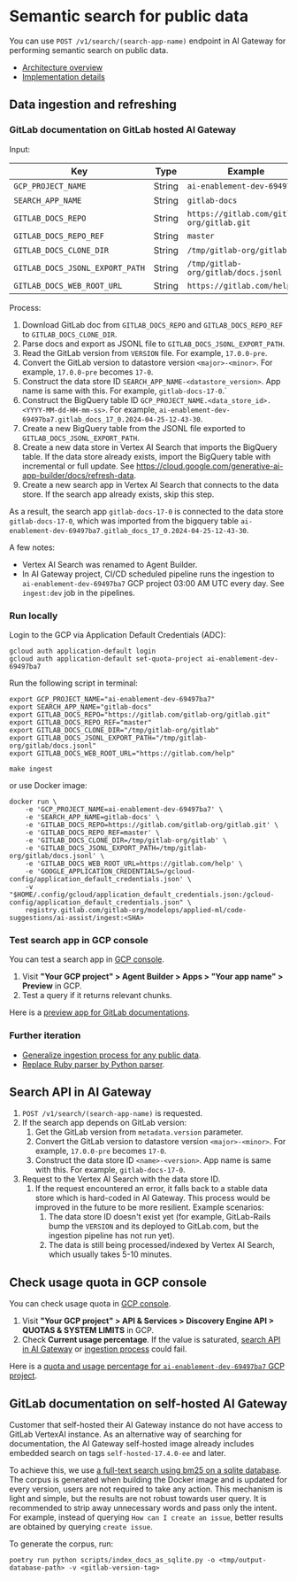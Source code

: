 # Semantic search for public data

You can use `POST /v1/search/(search-app-name)` endpoint in AI Gateway for performing semantic search on public data.

- [Architecture overview](https://docs.gitlab.com/ee/architecture/blueprints/gitlab_rag/vertex_ai_search.html)
- [Implementation details](https://docs.gitlab.com/ee/architecture/blueprints/gitlab_duo_rag/vertex_ai_search.html)

## Data ingestion and refreshing

### GitLab documentation on GitLab hosted AI Gateway

Input:

| Key                             | Type   | Example                                    |
| ------------------------------- | ------ | ------------------------------------------ |
| `GCP_PROJECT_NAME`              | String | `ai-enablement-dev-69497ba7`               |
| `SEARCH_APP_NAME`               | String | `gitlab-docs`                              |
| `GITLAB_DOCS_REPO`              | String | `https://gitlab.com/gitlab-org/gitlab.git` |
| `GITLAB_DOCS_REPO_REF`          | String | `master`                                   |
| `GITLAB_DOCS_CLONE_DIR`         | String | `/tmp/gitlab-org/gitlab`                   |
| `GITLAB_DOCS_JSONL_EXPORT_PATH` | String | `/tmp/gitlab-org/gitlab/docs.jsonl`        |
| `GITLAB_DOCS_WEB_ROOT_URL`      | String | `https://gitlab.com/help`                  |

Process:

1. Download GitLab doc from `GITLAB_DOCS_REPO` and `GITLAB_DOCS_REPO_REF` to `GITLAB_DOCS_CLONE_DIR`.
1. Parse docs and export as JSONL file to `GITLAB_DOCS_JSONL_EXPORT_PATH`.
1. Read the GitLab version from `VERSION` file. For example, `17.0.0-pre`.
1. Convert the GitLab version to datastore version `<major>-<minor>`. For example, `17.0.0-pre` becomes
   `17-0`.
1. Construct the data store ID `SEARCH_APP_NAME-<datastore_version>`. App name is same with this. For example,
   `gitlab-docs-17-0`.`
1. Construct the BigQuery table ID `GCP_PROJECT_NAME.<data_store_id>.<YYYY-MM-dd-HH-mm-ss>`. For example,
   `ai-enablement-dev-69497ba7.gitlab_docs_17_0.2024-04-25-12-43-30`.
1. Create a new BigQuery table from the JSONL file exported to `GITLAB_DOCS_JSONL_EXPORT_PATH`.
1. Create a new data store in Vertex AI Search that imports the BigQuery table. If the data store already
   exists, import the BigQuery table with incremental or full update. See
   <https://cloud.google.com/generative-ai-app-builder/docs/refresh-data>.
1. Create a new search app in Vertex AI Search that connects to the data store. If the search app already exists, skip this step.

As a result, the search app `gitlab-docs-17-0` is connected to the data store `gitlab-docs-17-0`, which was imported from the bigquery table `ai-enablement-dev-69497ba7.gitlab_docs_17_0.2024-04-25-12-43-30`. 

A few notes:

- Vertex AI Search was renamed to Agent Builder.
- In AI Gateway project, CI/CD scheduled pipeline runs the ingestion to `ai-enablement-dev-69497ba7` GCP project 03:00 AM UTC every day.
  See `ingest:dev` job in the pipelines.

### Run locally

Login to the GCP via Application Default Credentials (ADC):

```shell
gcloud auth application-default login
gcloud auth application-default set-quota-project ai-enablement-dev-69497ba7
```

Run the following script in terminal:

```shell
export GCP_PROJECT_NAME="ai-enablement-dev-69497ba7"
export SEARCH_APP_NAME="gitlab-docs"
export GITLAB_DOCS_REPO="https://gitlab.com/gitlab-org/gitlab.git"
export GITLAB_DOCS_REPO_REF="master"
export GITLAB_DOCS_CLONE_DIR="/tmp/gitlab-org/gitlab"
export GITLAB_DOCS_JSONL_EXPORT_PATH="/tmp/gitlab-org/gitlab/docs.jsonl"
export GITLAB_DOCS_WEB_ROOT_URL="https://gitlab.com/help"

make ingest
```

or use Docker image:

```shell
docker run \
    -e 'GCP_PROJECT_NAME=ai-enablement-dev-69497ba7' \
    -e 'SEARCH_APP_NAME=gitlab-docs' \
    -e 'GITLAB_DOCS_REPO=https://gitlab.com/gitlab-org/gitlab.git' \
    -e 'GITLAB_DOCS_REPO_REF=master' \
    -e 'GITLAB_DOCS_CLONE_DIR=/tmp/gitlab-org/gitlab' \
    -e 'GITLAB_DOCS_JSONL_EXPORT_PATH=/tmp/gitlab-org/gitlab/docs.jsonl' \
    -e 'GITLAB_DOCS_WEB_ROOT_URL=https://gitlab.com/help' \
    -e 'GOOGLE_APPLICATION_CREDENTIALS=/gcloud-config/application_default_credentials.json' \
    -v "$HOME/.config/gcloud/application_default_credentials.json:/gcloud-config/application_default_credentials.json" \
    registry.gitlab.com/gitlab-org/modelops/applied-ml/code-suggestions/ai-assist/ingest:<SHA>
```

### Test search app in GCP console

You can test a search app in [GCP console](https://console.cloud.google.com/home).

1. Visit **"Your GCP project" > Agent Builder > Apps > "Your app name" > Preview** in GCP.
1. Test a query if it returns relevant chunks.

Here is a [preview app for GitLab documentations](https://console.cloud.google.com/gen-app-builder/locations/global/engines/gitlab-docs-17-0/preview/search?project=ai-enablement-dev-69497ba7).

### Further iteration

- [Generalize ingestion process for any public data](https://gitlab.com/gitlab-org/modelops/applied-ml/code-suggestions/ai-assist/-/issues/446).
- [Replace Ruby parser by Python parser](https://gitlab.com/gitlab-org/modelops/applied-ml/code-suggestions/ai-assist/-/issues/447).

## Search API in AI Gateway

1. `POST /v1/search/(search-app-name)` is requested.
1. If the search app depends on GitLab version:
   1. Get the GitLab version from `metadata.version` parameter.
   1. Convert the GitLab version to datastore version `<major>-<minor>`. For example, `17.0.0-pre` becomes
      `17-0`.
   1. Construct the data store ID `<name>-<version>`. App name is same with this. For example,
      `gitlab-docs-17-0`.
1. Request to the Vertex AI Search with the data store ID.
   1. If the request encountered an error, it falls back to a stable data store which is hard-coded in AI
      Gateway. This process would be improved in the future to be more resilient. Example scenarios:
      1. The data store ID doesn't exist yet (for example, GitLab-Rails bump the `VERSION` and its deployed to
         GitLab.com, but the ingestion pipeline has not run yet).
      1. The data is still being processed/indexed by Vertex AI Search, which usually takes 5-10 minutes.

## Check usage quota in GCP console

You can check usage quota in [GCP console](https://console.cloud.google.com/home).

1. Visit **"Your GCP project" > API & Services > Discovery Engine API > QUOTAS & SYSTEM LIMITS** in GCP.
1. Check **Current usage percentage**. If the value is saturated, [search API in AI Gateway](#search-api-in-ai-gateway) or [ingestion process](#data-ingestion-and-refreshing) could fail.

Here is a [quota and usage percentage for `ai-enablement-dev-69497ba7` GCP project](https://console.cloud.google.com/apis/api/discoveryengine.googleapis.com/quotas?project=ai-enablement-dev-69497ba7).

## GitLab documentation on self-hosted AI Gateway

Customer that self-hosted their AI Gateway instance do not have access to GitLab VertexAI instance. As an alternative 
way of searching for documentation, the AI Gateway self-hosted image already includes embedded search on tags `self-hosted-17.4.0-ee` and 
later.

To achieve this, we use [a full-text search using bm25 on a sqlite database](https://www.sqlite.org/fts5.html). The corpus 
is generated when building the Docker image and is updated for every version, users are not required to take any action. 
This mechanism is light and simple, but the results are not robust towards user query. It is recommended to strip away unnecessary 
words and pass only the intent. For example, instead of querying `How can I create an issue`, better results are obtained 
by querying `create issue`.

To generate the corpus, run:

```shell
poetry run python scripts/index_docs_as_sqlite.py -o <tmp/output-database-path> -v <gitlab-version-tag>
```
